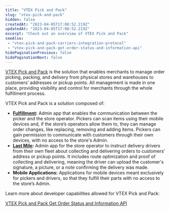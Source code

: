 ```yaml
---
title: "VTEX Pick and Pack"
slug: "vtex-pick-and-pack"
hidden: false
createdAt: "2023-04-05T17:08:52.219Z"
updatedAt: "2023-04-05T17:08:52.219Z"
excerpt: "Check out an overview of VTEX Pick and Pack"
seeAlso:
 - "vtex-pick-and-pack-carriers-integration-protocol"
 - "vtex-pick-and-pack-get-order-status-and-information-api"
hidePaginationPrevious: false
hidePaginationNext: false
---
```


[VTEX Pick and Pack](https://help.vtex.com/en/tutorial/vtex-pick-and-pack--1OOops3WrUyz7e0bnhkfXU) is the solution that enables merchants to manage order picking, packing, and delivery from physical stores and warehouses to customers’ addresses or pickup points. All management is made in one place, providing visibility and control for merchants through the whole fulfillment process.

VTEX Pick and Pack is a solution composed of:

- **[Fulfillment](https://help.vtex.com/en/tutorial/vtex-pick-and-pack-fulfillment--1zGUEItEEVsal6cuBEBNcA):** Admin app that enables the communication between the picker and the store operator. Pickers can scan items using their mobile devices and, if the store’s operators allow them to, they can manage order changes, like replacing, removing and adding items. Pickers can gain permission to communicate with customers through their own devices, with no access to the store's Admin.  
- **[Last Mile](https://help.vtex.com/en/tutorial/vtex-pick-and-pack-last-mile--HN7WKV0xoq2ssVjsJlfzr):** Admin app for the store operator to instruct delivery drivers from their own fleet about collecting and delivering orders to customers’ address or pickup points. It includes route optimization and proof of collecting and delivering, meaning the driver can upload the customer's signature, a picture, or a note confirming the delivery was made.
- **Mobile Applications:** Applications for mobile devices meant exclusively for pickers and drivers, so that they fulfill their parts with no access to the store’s Admin.

Learn more about developer capabilities allowed for VTEX Pick and Pack:

[VTEX Pick and Pack Get Order Status and Information API](https://developers.vtex.com/docs/guides/vtex-pick-and-pack-get-order-status-and-information-api)
